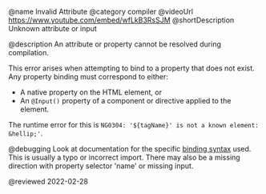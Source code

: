 @name Invalid Attribute
@category compiler
@videoUrl https://www.youtube.com/embed/wfLkB3RsSJM
@shortDescription Unknown attribute or input

@description
An attribute or property cannot be resolved during compilation.

This error arises when attempting to bind to a property that does not exist.
Any property binding must correspond to either:

*   A native property on the HTML element, or
*   An `@Input()` property of a component or directive applied to the element.

The runtime error for this is `NG0304: '${tagName}' is not a known element: &hellip;'`.

@debugging
Look at documentation for the specific [binding syntax](guide/binding-syntax) used. This is usually a typo or incorrect import.
There may also be a missing direction with property selector 'name' or missing input.

<!-- links -->

<!-- external links -->

<!-- end links -->

@reviewed 2022-02-28
